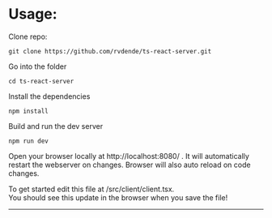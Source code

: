 
# Usage:

Clone repo:
```
git clone https://github.com/rvdende/ts-react-server.git
```

Go into the folder
```
cd ts-react-server
```

Install the dependencies
```
npm install
```

Build and run the dev server
```
npm run dev
```

Open your browser locally at http://localhost:8080/ . It will automatically restart the webserver on changes. Browser will also auto reload on code changes.

To get started edit this file at /src/client/client.tsx. <br />
You should see this update in the browser when you save the file!

---

